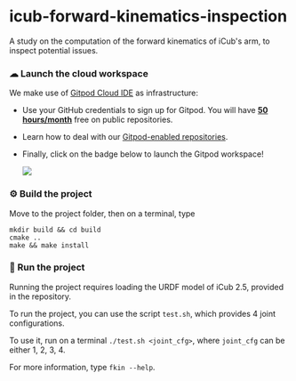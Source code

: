 # icub-forward-kinematics-inspection
A study on the computation of the forward kinematics of iCub's arm, to inspect potential issues.

### ☁ Launch the cloud workspace
We make use of [Gitpod Cloud IDE](https://gitpod.io) as infrastructure:
- Use your GitHub credentials to sign up for Gitpod. You will have [**50 hours/month**](https://www.gitpod.io/pricing) free on public repositories.
- Learn how to deal with our [Gitpod-enabled repositories](https://github.com/robotology/community/discussions/459).
- Finally, click on the badge below to launch the Gitpod workspace!
  
  [![](https://gitpod.io/button/open-in-gitpod.svg)](https://gitpod.io/#https://github.com/mfussi66/icub-forward-kinematics-inspection)

### ⚙ Build the project
Move to the project folder, then on a terminal, type
```console
mkdir build && cd build
cmake ..
make && make install
```

### 🔘 Run the project
Running the project requires loading the URDF model of iCub 2.5, provided in the repository.

To run the project, you can use the script `test.sh`, which provides 4 joint configurations. 

To use it, run on a terminal `./test.sh <joint_cfg>`, where `joint_cfg` can be either 1, 2, 3, 4.

For more information, type `fkin --help`.
